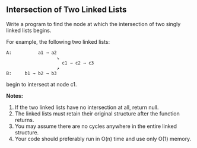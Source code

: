 ## Intersection of Two Linked Lists

Write a program to find the node at which the intersection of two singly linked lists begins.


For example, the following two linked lists:
```
A:          a1 → a2
                   ↘
                     c1 → c2 → c3
                   ↗            
B:     b1 → b2 → b3
```
begin to intersect at node c1.


**Notes:**  
1. If the two linked lists have no intersection at all, return null.
2. The linked lists must retain their original structure after the function returns.
3. You may assume there are no cycles anywhere in the entire linked structure.
4. Your code should preferably run in O(n) time and use only O(1) memory.
